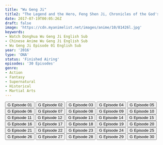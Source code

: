 ```yaml
---
title: "Wu Geng Ji"
title2: "The Legend and the Hero, Feng Shen Ji, Chronicles of the God's Order"
date: 2017-07-19T00:05:26Z
draft: false
image: 'https://cdn.myanimelist.net/images/anime/10/81426l.jpg'
keywords:
- Watch Donghua Wu Geng Ji English Sub
- Chinese Anime Wu Geng Ji English Sub
- Wu Geng Ji Episode 01 English Sub
year: '2016'
type: 'ONA'
status: 'Finished Airing'
episodes: '30 Episodes'
genre:
- Action
- Fantasy
- Supernatural
- Historical
- Martial Arts
---
```


<div class="d-g gg-5 gtc-r ai-c">
<button onclick="window.open('?gog=wu-geng-ji-episode-1','_blank')">G Episode 01</button>
<button onclick="window.open('?gog=wu-geng-ji-episode-2','_blank')">G Episode 02</button>
<button onclick="window.open('?gog=wu-geng-ji-episode-3','_blank')">G Episode 03</button>
<button onclick="window.open('?gog=wu-geng-ji-episode-4','_blank')">G Episode 04</button>
<button onclick="window.open('?gog=wu-geng-ji-episode-5','_blank')">G Episode 05</button>
<button onclick="window.open('?gog=wu-geng-ji-episode-6','_blank')">G Episode 06</button>
<button onclick="window.open('?gog=wu-geng-ji-episode-7','_blank')">G Episode 07</button>
<button onclick="window.open('?gog=wu-geng-ji-episode-8','_blank')">G Episode 08</button>
<button onclick="window.open('?gog=wu-geng-ji-episode-9','_blank')">G Episode 09</button>
<button onclick="window.open('?gog=wu-geng-ji-episode-10','_blank')">G Episode 10</button>
<button onclick="window.open('?gog=wu-geng-ji-episode-11','_blank')">G Episode 11</button>
<button onclick="window.open('?gog=wu-geng-ji-episode-12','_blank')">G Episode 12</button>
<button onclick="window.open('?gog=wu-geng-ji-episode-13','_blank')">G Episode 13</button>
<button onclick="window.open('?gog=wu-geng-ji-episode-14','_blank')">G Episode 14</button>
<button onclick="window.open('?gog=wu-geng-ji-episode-15','_blank')">G Episode 15</button>
<button onclick="window.open('?gog=wu-geng-ji-episode-16','_blank')">G Episode 16</button>
<button onclick="window.open('?gog=wu-geng-ji-episode-17','_blank')">G Episode 17</button>
<button onclick="window.open('?gog=wu-geng-ji-episode-18','_blank')">G Episode 18</button>
<button onclick="window.open('?gog=wu-geng-ji-episode-19','_blank')">G Episode 19</button>
<button onclick="window.open('?gog=wu-geng-ji-episode-20','_blank')">G Episode 20</button>
<button onclick="window.open('?gog=wu-geng-ji-episode-21','_blank')">G Episode 21</button>
<button onclick="window.open('?gog=wu-geng-ji-episode-22','_blank')">G Episode 22</button>
<button onclick="window.open('?gog=wu-geng-ji-episode-23','_blank')">G Episode 23</button>
<button onclick="window.open('?gog=wu-geng-ji-episode-24','_blank')">G Episode 24</button>
<button onclick="window.open('?gog=wu-geng-ji-episode-25','_blank')">G Episode 25</button>
<button onclick="window.open('?gog=wu-geng-ji-episode-26','_blank')">G Episode 26</button>
<button onclick="window.open('?gog=wu-geng-ji-episode-27','_blank')">G Episode 27</button>
<button onclick="window.open('?gog=wu-geng-ji-episode-28','_blank')">G Episode 28</button>
<button onclick="window.open('?gog=wu-geng-ji-episode-29','_blank')">G Episode 29</button>
<button onclick="window.open('?gog=wu-geng-ji-episode-30','_blank')">G Episode 30</button>
</div>